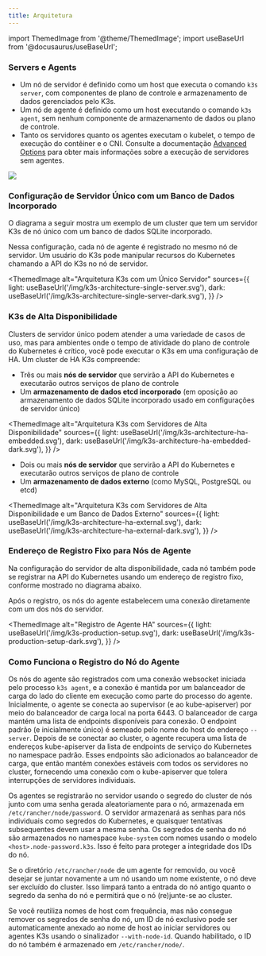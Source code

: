 ```yaml
---
title: Arquitetura
---
```


import ThemedImage from '@theme/ThemedImage';
import useBaseUrl from '@docusaurus/useBaseUrl';

### Servers e Agents

* Um nó de servidor é definido como um host que executa o comando `k3s server`, com componentes de plano de controle e armazenamento de dados gerenciados pelo K3s.
* Um nó de agente é definido como um host executando o comando `k3s agent`, sem nenhum componente de armazenamento de dados ou plano de controle.
* Tanto os servidores quanto os agentes executam o kubelet, o tempo de execução do contêiner e o CNI. Consulte a documentação [Advanced Options](./advanced.md#running-agentless-servers-experimental) para obter mais informações sobre a execução de servidores sem agentes.

![](/img/how-it-works-k3s-revised.svg)

### Configuração de Servidor Único com um Banco de Dados Incorporado

O diagrama a seguir mostra um exemplo de um cluster que tem um servidor K3s de nó único com um banco de dados SQLite incorporado.

Nessa configuração, cada nó de agente é registrado no mesmo nó de servidor. Um usuário do K3s pode manipular recursos do Kubernetes chamando a API do K3s no nó de servidor.

<ThemedImage
  alt="Arquitetura K3s com um Único Servidor"
  sources={{
    light: useBaseUrl('/img/k3s-architecture-single-server.svg'),
    dark: useBaseUrl('/img/k3s-architecture-single-server-dark.svg'),
  }}
/>

### K3s de Alta Disponibilidade

Clusters de servidor único podem atender a uma variedade de casos de uso, mas para ambientes onde o tempo de atividade do plano de controle do Kubernetes é crítico, você pode executar o K3s em uma configuração de HA. Um cluster de HA K3s compreende:

<Tabs>
<TabItem value="Banco de Dados Incorporado">

* Três ou mais **nós de servidor** que servirão a API do Kubernetes e executarão outros serviços de plano de controle
* Um **armazenamento de dados etcd incorporado** (em oposição ao armazenamento de dados SQLite incorporado usado em configurações de servidor único)


<ThemedImage
  alt="Arquitetura K3s com Servidores de Alta Disponibilidade"
  sources={{
    light: useBaseUrl('/img/k3s-architecture-ha-embedded.svg'),
    dark: useBaseUrl('/img/k3s-architecture-ha-embedded-dark.svg'),
}} />

</TabItem>
<TabItem value="Banco de Dados Externo">

* Dois ou mais **nós de servidor** que servirão a API do Kubernetes e executarão outros serviços de plano de controle
* Um **armazenamento de dados externo** (como MySQL, PostgreSQL ou etcd)

<ThemedImage
  alt="Arquitetura K3s com Servidores de Alta Disponibilidade e um Banco de Dados Externo"
  sources={{
    light: useBaseUrl('/img/k3s-architecture-ha-external.svg'),
    dark: useBaseUrl('/img/k3s-architecture-ha-external-dark.svg'),
}} />

</TabItem>
</Tabs>

### Endereço de Registro Fixo para Nós de Agente

Na configuração do servidor de alta disponibilidade, cada nó também pode se registrar na API do Kubernetes usando um endereço de registro fixo, conforme mostrado no diagrama abaixo.

Após o registro, os nós do agente estabelecem uma conexão diretamente com um dos nós do servidor.

<ThemedImage
  alt="Registro de Agente HA"
  sources={{
    light: useBaseUrl('/img/k3s-production-setup.svg'),
    dark: useBaseUrl('/img/k3s-production-setup-dark.svg'),
  }}
/>

### Como Funciona o Registro do Nó do Agente

Os nós do agente são registrados com uma conexão websocket iniciada pelo processo `k3s agent`, e a conexão é mantida por um balanceador de carga do lado do cliente em execução como parte do processo do agente. Inicialmente, o agente se conecta ao supervisor (e ao kube-apiserver) por meio do balanceador de carga local na porta 6443. O balanceador de carga mantém uma lista de endpoints disponíveis para conexão. O endpoint padrão (e inicialmente único) é semeado pelo nome do host do endereço `--server`. Depois de se conectar ao cluster, o agente recupera uma lista de endereços kube-apiserver da lista de endpoints de serviço do Kubernetes no namespace padrão. Esses endpoints são adicionados ao balanceador de carga, que então mantém conexões estáveis ​​com todos os servidores no cluster, fornecendo uma conexão com o kube-apiserver que tolera interrupções de servidores individuais.

Os agentes se registrarão no servidor usando o segredo do cluster de nós junto com uma senha gerada aleatoriamente para o nó, armazenada em `/etc/rancher/node/password`. O servidor armazenará as senhas para nós individuais como segredos do Kubernetes, e quaisquer tentativas subsequentes devem usar a mesma senha. Os segredos de senha do nó são armazenados no namespace `kube-system` com nomes usando o modelo `<host>.node-password.k3s`. Isso é feito para proteger a integridade dos IDs do nó.

Se o diretório `/etc/rancher/node` de um agente for removido, ou você desejar se juntar novamente a um nó usando um nome existente, o nó deve ser excluído do cluster. Isso limpará tanto a entrada do nó antigo quanto o segredo da senha do nó e permitirá que o nó (re)junte-se ao cluster.

Se você reutiliza nomes de host com frequência, mas não consegue remover os segredos de senha do nó, um ID de nó exclusivo pode ser automaticamente anexado ao nome de host ao iniciar servidores ou agentes K3s usando o sinalizador `--with-node-id`. Quando habilitado, o ID do nó também é armazenado em `/etc/rancher/node/`.
